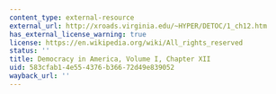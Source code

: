 ```yaml
---
content_type: external-resource
external_url: http://xroads.virginia.edu/~HYPER/DETOC/1_ch12.htm
has_external_license_warning: true
license: https://en.wikipedia.org/wiki/All_rights_reserved
status: ''
title: Democracy in America, Volume I, Chapter XII
uid: 583cfab1-4e55-4376-b366-72d49e839052
wayback_url: ''
---
```

